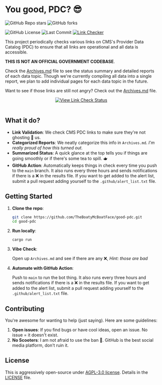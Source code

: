 # You good, PDC? 😎
![GitHub Repo stars](https://img.shields.io/github/stars/TheBoatyMcBoatFace/good-pdc)
![GitHub forks](https://img.shields.io/github/forks/TheBoatyMcBoatFace/good-pdc)

![GitHub License](https://img.shields.io/github/license/TheBoatyMcBoatFace/good-pdc)
![Last Commit](https://img.shields.io/github/last-commit/TheBoatyMcBoatFace/good-pdc)
[![Link Checker](https://github.com/TheBoatyMcBoatFace/good-pdc/actions/workflows/link_checker.yml/badge.svg)](https://github.com/TheBoatyMcBoatFace/good-pdc/actions/workflows/link_checker.yml)

This project periodically checks various links on CMS's Provider Data Catalog (PDC) to ensure that all links are operational and all data is accessible.

**THIS IS NOT AN OFFICIAL GOVERNMENT CODEBASE**.

Check the [Archives.md](Archives.md) file to see the status summary and detailed reports of each data topic. Though we're currently compiling all data into a single report, we plan to add individual pages for each data topic in the future.

Want to see if those links are still not angry? Check out the [Archives.md](Archives.md) file.

<div align="center">
  <a href="Archives.md">
    <img src="https://img.shields.io/badge/View-Archive_Link_Check_Results-brightgreen?style=for-the-badge" alt="View Link Check Status">
  </a><br><br>
</div>

## What it do?

- **Link Validation**: We check CMS PDC links to make sure they're not ghosting 👻 us.
- **Categorized Reports**: We neatly categorize this info in `Archives.md`. _I'm really proud of how this turned out._
- **Summarized Status**: A quick glance at the top tells you if things are going smoothly or if there's some tea to spill. 🫖
- **GitHub Action**: Automatically keeps things in check every time you push to the `main` branch. It also runs every three hours and sends notifications if there is a ❌ in the results file. If you want to get added to the alert list, submit a pull request adding yourself to the `.github/alert_list.txt` file.

## Getting Started

1. **Clone the repo**:

    ```sh
    git clone https://github.com/TheBoatyMcBoatFace/good-pdc.git
    cd good-pdc
    ```

2. **Run locally**:

    ```sh
    cargo run
    ```

3. **Vibe Check**:

    Open up `Archives.md` and see if there are any ❌, _Hint: those are bad_

4. **Automate with GitHub Action**:

    Push to `main` to run the bot thing. It also runs every three hours and sends notifications if there is a ❌ in the results file. If you want to get added to the alert list, submit a pull request adding yourself to the `.github/alert_list.txt` file.

## Contributing

You're awesome for wanting to help (just saying). Here are some guidelines:

1. **Open issues**: If you find bugs or have cool ideas, open an issue. No issue = it doesn't exist.
2. **No Scooters**: I am not afraid to use the ban 🔨. GitHub is the best social media platform, don't ruin it.

## License

This is aggressively open-source under [AGPL-3.0 license](https://choosealicense.com/licenses/agpl-3.0/). Details in the [LICENSE](LICENSE) file.
